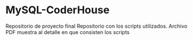 # MySQL-CoderHouse
Repositorio de proyecto final
Repositorio con los scripts utilizados.
Archivo PDF muestra al detalle en que consisten los scripts
